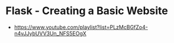 # Flask - Creating a Basic Website

* <https://www.youtube.com/playlist?list=PLzMcBGfZo4-n4vJJybUVV3Un_NFS5EOgX>